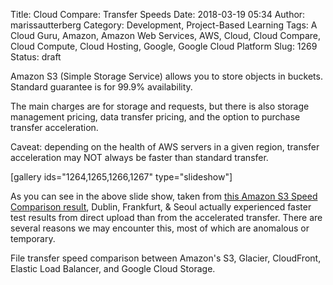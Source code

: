 Title: Cloud Compare: Transfer Speeds
Date: 2018-03-19 05:34
Author: marissautterberg
Category: Development, Project-Based Learning
Tags: A Cloud Guru, Amazon, Amazon Web Services, AWS, Cloud, Cloud Compare, Cloud Compute, Cloud Hosting, Google, Google Cloud Platform
Slug: 1269
Status: draft

Amazon S3 (Simple Storage Service) allows you to store objects in
buckets. Standard guarantee is for 99.9% availability.

The main charges are for storage and requests, but there is also storage
management pricing, data transfer pricing, and the option to purchase
transfer acceleration.

Caveat: depending on the health of AWS servers in a given region,
transfer acceleration may NOT always be faster than standard transfer.

\[gallery ids="1264,1265,1266,1267" type="slideshow"\]

As you can see in the above slide show, taken from [this Amazon S3 Speed
Comparison
result](http://s3-accelerate-speedtest.s3-accelerate.amazonaws.com/en/accelerate-speed-comparsion.html?result=00201-9459-12247-22507&identityId=unknown),
Dublin, Frankfurt, & Seoul actually experienced faster test results from
direct upload than from the accelerated transfer. There are several
reasons we may encounter this, most of which are anomalous or temporary.

File transfer speed comparison between Amazon's S3, Glacier, CloudFront,
Elastic Load Balancer, and Google Cloud Storage.
